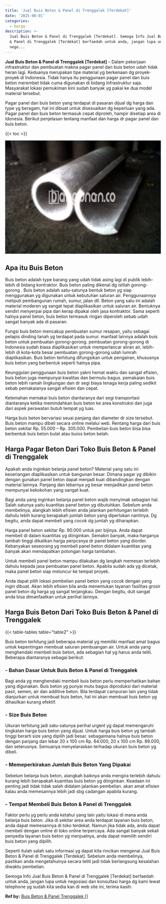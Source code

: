```yaml
---
title: 'Jual Buis Beton & Panel di Trenggalek [Terdekat]'
date: '2025-08-01'
categories:
  - harga
description: >-
  Jual Buis Beton & Panel di Trenggalek [Terdekat]. Semoga Info Jual Buis Beton
  & Panel di Trenggalek [Terdekat] berfaedah untuk anda, jangan lupa untuk
  nego...
---
```


**Jual Buis Beton & Panel di Trenggalek \[Terdekat\]** – Dalam pekerjaan infrastruktur dan pembuatan makna pagar panel dan buis beton udah tidak heran lagi. Keduanya merupakan tipe material yg berkenaan dg proyek-proyek di Indonesia. Tidak hanya itu penggunaan pagar panel dan buis beton merembet tidak cuma digunakan di bidang infrastruktur saja. Masyarakat lokasi pemukiman kini sudah banyak yg pakai ke dua model material tersebut.

Pagar panel dan buis beton yang terdapat di pasaran dijual dg harga dan type yg beragam, hal ini dibuat untuk disesuaikan dg keperluan yang ada. Pagar panel dan buis beton termasuk cepat diproleh, hampir disetiap area di Idonesia. Berikut penjelasan tentang manfaat dan harga dr pagar panel dan buis beton.

{{< toc >}}

![Jual Buis Beton & Panel di Trenggalek [Terdekat]](/images/jual-panel-buis-beton-murah-33.png)

## Apa itu Buis Beton

Buis beton adalah type barang yang udah tidak asing lagi di publik lebih-lebih di bidang kontraktor. Buis beton paling dikenal dg istilah gorong-gorong . Buis beton adalah satu-satunya bentuk beton yg siap menggunakan yg digunakan untuk kebutuhan saluran air. Penggunaannya meliputi pembangunan rumah, sumur, jalan dll. Beton yang satu ini adalah material moderen yg sangat tepat diaplikasikan untuk saluran air. Bentuknya sendiri menyerpai pipa dan kerap dipakai oleh jasa kontraktor. Sama seperti halnya panel beton, buis beton termasuk ringan diperoleh sebab udah sangat banyak ada di pasaran.

Fungsi buis beton mencakup pembuatan sumur resapan, yaitu sebagai pelapis dinding tanah yg terdapat pada sumur. manfaat lainnya adalah buis beton untuk pembuatan gorong-gorong. pembuatan gorong-gorong di Indonesia sudah biasa diaplikasikan untuk memperlancar aliran air, lebih-lebih di kota-kota besar pembuatan gorong-gorong udah lumrah diaplikasikan. Buis beton terhitung difungsikan untuk pengairan, khususnya buis beton yang berbentuk seperti halnya pipa.

Keunggulan penggunaan buis beton yakni hemat waktu dan sangat efisien, buis beton juga mempunyai kwalitas dan bermutu bagus. pemakaian buis beton lebih ramah lingkungan dan dr segi biaya tenaga kerja paling sedikit sebab pemakaianya sangat efisien dan cepat.

Kelemahan memakai buis beton diantaranya dari segi transportasi diantaranya ketika memindahkan buis beton ke area konstruksi dan juga dari aspek perawatan butuh tempat yg luas.

Harga buis beton bervariasi seuai panjang dan diameter dr size tersebut. Buis beton mampu dibeli secara online melalui web. Rentang harga dari buis beton sekitar Rp. 55.000 – Rp. 305.000. Pembelian buis beton bisa bisa berbentuk buis beton bulat atau buios beton belah.

## Harga Pagar Beton Dari Toko Buis Beton & Panel di Trenggalek

Apakah anda inginkan belanja panel beton? Material yang satu ini keseriangan diaplikasikan untuk bangunan besar. Dimana pagar yg dibikin dengan gunakan panel beton dapat menjadi kuat dibandingkan dengan material lainnya. Panjang dan lebarnya yg besar menjadikan panel beton mempunyai kekokohan yang sangat kuat.

Bagi anda yang inginkan belanja panel beton wajib menyimak sebagian hal. Salah satunya yaitu kuantitas panel beton yg dibutuhkan. Sebelum anda membelinya, alangkah lebih efisien anda jalankan perhitungan terlebih dahulu lebih kurang berapakah jumlah beton yang diperlukan nantinya. Dg begitu, anda dapat membeli yang cocok dg jumlah yg diharapkan.

Harga panel beton sekitar Rp. 90.000 untuk per bijinya. Anda dapat membeli di dalam kuantitas yg diinginkan. Semakin banyak, maka harganya tambah tinggi dikalikan harga perpcsnya dr panel beton yang diorder. Kebanyakan seseorang yg membeli panel beton didalam kuantitas yang banyak akan mendapatkan potongan harga tambahan.

Untuk membeli panel beton mampu dilakukan dg langkah memesan terlebih dahulu kepada jasa pembuatan panel beton. Apabila sudah ada yg dicetak, maka panel beton siap meluncur ke tempat proyek.

Anda dapat pilih lokasi pembelian panel beton yang cocok dengan yang ingin dibuat. Akan lebih efisien bila anda menentukan layanan fasilitas grosir panel beton dg harga yg sangat terjangkau. Dengan begitu, duit sangat anda bisa dimanfaatkan untuk perihal lainnya.

## Harga Buis Beton Dari Toko Buis Beton & Panel di Trenggalek

{{< table-tables table="table2" >}}

Buis beton terhitung jadi beberapa material yg memiliki manfaat amat bagus untuk kepentingan membuat saluran pembuangan air. Untuk anda yang menghendaki membeli buis beton, ada sebagian hal yg harus anda teliti. Beberapa diantaranya sebagai berikut:

### \- Bahan Dasar Untuk Buis Beton & Panel di Trenggalek

Bagi anda yg menghendaki membeli buis beton perlu memperhatikan bahan yang digunakan. Buis beton yg punyai mutu bagus diproduksi dari material pasir, semen, air dan additive beton. Bila terdapat campuran lain yang tidak dianjurkan untuk membuat buis beton, hal ini akan membuat buis beton yg dihasilkan kurang efektif.

### \- Size Buis Beton

Ukuran terhitung jadi satu-satunya perihal urgent yg dapat memengaruhi tingkatan harga buis beton yang dijual. Untuk harga buis beton yg tambah tinggi berarti size yang dipilih jadi besar. sebagaimana halnya buis beton dengan panjang dan lebar 20 x 100 cm Rp. 64.000, 20 x 100 cm Rp. 89.000, dan seterusnya. Semuanya menyelaraskan terhadap ukuran buis beton yg dibeli.

### \- Memeperkirakan Jumlah Buis Beton Yang Dipakai

Sebelum belanja buis beton, alangkah baiknya anda mengira terlebih dahulu kurang lebih berapakah kuantitas buis beton yg diinginkan. Keadaan ini penting jadi tidak tidak salah didalam jalankan pembelian. akan amat efisien kalau anda memesannya lebih jadi sbg cadangan apabila kurang.

### \- Tempat Membeli Buis Beton & Panel di Trenggalek

Faktor perlu yg perlu anda ketahui yang lain yaitu lokasi di mana anda belanja buis beton. Jika di sekitar area anda terdapat layanan buis beton, anda dapat memesannya di toko terdekat. Namun jika tidak ada, anda dapat membeli dengan online di toko online terpercaya. Ada sangat banyak sekali penyedia layanan buis beton yg menjualnya, anda dapat memilih sendiri buis beton yang dipilih.

Seperti itulah salah satu informasi yg dapat kita rincikan mengenai Jual Buis Beton & Panel di Trenggalek \[Terdekat\]. Sebelum anda membelinya, pastikan anda mengetahuinya secara teliti jadi tidak berlangsung kesalahan diwaktu pembelian.

Semoga Info Jual Buis Beton & Panel di Trenggalek \[Terdekat\] berfaedah untuk anda, jangan lupa untuk negosiasi dan konsultasi harga dg kami lewat telephone yg sudah kita sedia kan di web site ini, terima kasih.

**Ref by:** [Buis Beton & Panel Trenggalek []](https://id.wikipedia.org/wiki/Buis)
